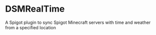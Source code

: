 # DSMRealTime
A Spigot plugin to sync Spigot Minecraft servers with time and weather from a specified location
